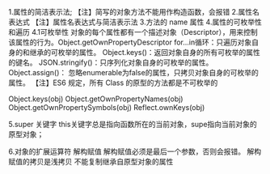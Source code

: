 
1.属性的简洁表示法;
【注】简写的对象方法不能用作构造函数，会报错
2.属性名表达式
【注】属性名表达式与简洁表示法
3.方法的 name 属性
4.属性的可枚举性和遍历
    4.1可枚举性
    对象的每个属性都有一个描述对象（Descriptor），用来控制该属性的行为。Object.getOwnPropertyDescriptor
    for...in循环：只遍历对象自身的和继承的可枚举的属性。
    Object.keys()：返回对象自身的所有可枚举的属性的键名。
    JSON.stringify()：只序列化对象自身的可枚举的属性。
    Object.assign()： 忽略enumerable为false的属性，只拷贝对象自身的可枚举的属性。
【注】ES6 规定，所有 Class 的原型的方法都是不可枚举的

Object.keys(obj)
Object.getOwnPropertyNames(obj)
Object.getOwnPropertySymbols(obj)
Reflect.ownKeys(obj)

5.super 关键字
this关键字总是指向函数所在的当前对象，supe指向当前对象的原型对象；

6.对象的扩展运算符
解构赋值
解构赋值必须是最后一个参数，否则会报错。
解构赋值的拷贝是浅拷贝
不能复制继承自原型对象的属性